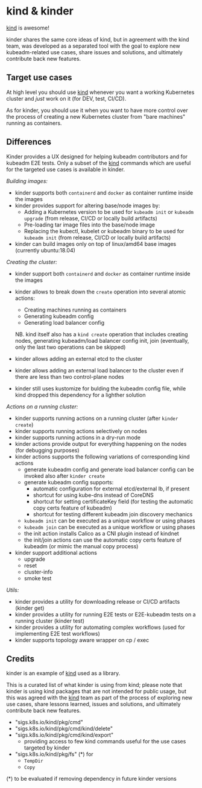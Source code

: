 # kind & kinder

[kind](https://github.com/kubernetes-sigs/kind) is awesome!

kinder shares the same core ideas of kind, but in agreement with the kind team, was developed
as a separated tool with the goal to explore new kubeadm-related use cases, share issues and solutions, and
ultimately contribute back new features.

## Target use cases

At high level you should use [kind](https://github.com/kubernetes-sigs/kind) whenever you want
a working Kubernetes cluster and _just_ work on it (for DEV, test, CI/CD).

As for kinder, you should use it when you want to have more control over the process of creating a
new Kubernetes cluster from "bare machines" running as containers.

## Differences

Kinder provides a UX designed for helping kubeadm contributors and for kubeadm E2E tests.
Only a subset of the [kind](https://github.com/kubernetes-sigs/kind) commands which are useful for the targeted use
cases is available in kinder.

_Building images:_
- kinder supports both `containerd` and `docker` as container runtime inside the images
- kinder provides support for altering base/node images by:
     - Adding a Kubernetes version to be used for `kubeadm init` or `kubeadm upgrade` (from release, CI/CD or locally build artifacts)
     - Pre-loading tar image files into the base/node image
     - Replacing the kubectl, kubelet or kubeadm binary to be used for `kubeadm init` (from release, CI/CD or locally
       build artifacts)
- kinder can build images only on top of linux/amd64 base images (currently ubuntu:18.04)

_Creating the cluster:_
- kinder support both `containerd` and `docker` as container runtime inside the images
- kinder allows to break down the `create` operation into several atomic actions:
    - Creating machines running as containers
    - Generating kubeadm config
    - Generating load balancer config

  NB. kind itself also has a `kind create` operation that includes creating nodes, generating kubeadm/load balancer
  config init, join (eventually, only the last two operations can be skipped)
- kinder allows adding an external etcd to the cluster
- kinder allows adding an external load balancer to the cluster even if there are less than two control-plane nodes
- kinder still uses kustomize for bulding the kubeadm config file, while kind dropped this dependency for a lighther solution

_Actions on a running cluster:_
- kinder supports running actions on a running cluster (after `kinder create`)
- kinder supports running actions selectively on nodes
- kinder supports running actions in a dry-run mode
- kinder actions provide output for everything happening on the nodes (for debugging purposes)
- kinder actions supports the following variations of corresponding kind actions
    - generate kubeadm config and generate load balancer config can be invoked also after `kinder create`
    - generate kubeadm config supports:
        - automatic configuration for external etcd/external lb, if present
        - shortcut for using kube-dns instead of CoreDNS
        - shortcut for setting certificateKey field (for testing the automatic copy certs feature of kubeadm)
        - shortcut for testing different kubeadm join discovery mechanics
    - `kubeadm init` can be executed as a unique workflow or using phases
    - `kubeadm join` can be executed as a unique workflow or using phases
    - the init action installs Calico as a CNI plugin instead of kindnet
    - the init/join actions can use the automatic copy certs feature of kubeadm (or mimic the manual copy process)
- kinder support additional actions
    - upgrade
    - reset
    - cluster-info
    - smoke test

_Utils:_
- kinder provides a utility for downloading release or CI/CD artifacts (kinder get)
- kinder provides a utility for running E2E tests or E2E-kubeadm tests on a running cluster (kinder test)
- kinder provides a utility for automating complex workflows (used for implementing E2E test workflows)
- kinder supports topology aware wrapper on cp / exec

## Credits

kinder is an example of [kind](https://github.com/kubernetes-sigs/kind) used as a library.

This is a curated list of what kinder is using from kind; please note that kinder is using
kind packages that are not intended for public usage, but this was agreed with the
[kind](https://github.com/kubernetes-sigs/kind) team as part of the process of exploring
new use cases, share lessons learned, issues and solutions, and ultimately contribute
back new features.

- "sigs.k8s.io/kind/pkg/cmd"
- "sigs.k8s.io/kind/pkg/cmd/kind/delete"
- "sigs.k8s.io/kind/pkg/cmd/kind/export"
    - providing access to few kind commands useful for the use cases targeted by kinder
- "sigs.k8s.io/kind/pkg/fs" (*) for
    - `TempDir`
    - `Copy`

(*) to be evaluated if removing dependency in future kinder versions
